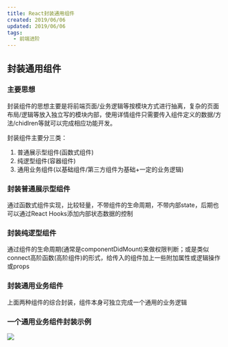 ```yaml
---
title: React封装通用组件
created: 2019/06/06
updated: 2019/06/06
tags:
  - 前端进阶
---
```


## 封装通用组件

### 主要思想

封装组件的思想主要是将前端页面/业务逻辑等按模块方式进行抽离，复杂的页面布局/逻辑等放入独立写的模块内部，使用详情组件只需要传入组件定义的数据/方法/chidlren等就可以完成相应功能开发。

封装组件主要分三类：

1. 普通展示型组件(函数式组件)
2. 纯逻型组件(容器组件)
3. 通用业务组件(以基础组件/第三方组件为基础+一定的业务逻辑)

### 封装普通展示型组件

通过函数式组件实现，比较轻量，不带组件的生命周期，不带内部state，后期也可以通过React Hooks添加内部状态数据的控制

### 封装纯逻型组件

通过组件的生命周期(通常是componentDidMount)来做权限判断；或是类似connect高阶函数(高阶组件)的形式，给传入的组件加上一些附加属性或逻辑操作或props

### 封装通用业务组件

上面两种组件的综合封装，组件本身可独立完成一个通用的业务逻辑

### 一个通用业务组件封装示例

<img src="@imgs/4787d6dc-f780-4742-a971-f42f98d578b2.jpg">
